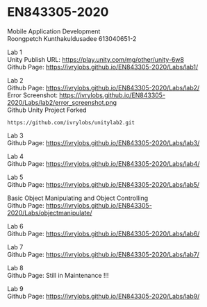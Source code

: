 # EN843305-2020

Mobile Application Development \
Roongpetch Kunthakuldusadee 613040651-2

Lab 1 \
Unity Publish URL: https://play.unity.com/mg/other/unity-6w8 \
Github Page: https://ivrylobs.github.io/EN843305-2020/Labs/lab1/

Lab 2 \
Github Page: https://ivrylobs.github.io/EN843305-2020/Labs/lab2/ \
Error Screenshot: https://ivrylobs.github.io/EN843305-2020/Labs/lab2/error_screenshot.png \
Github Unity Project Forked

```
https://github.com/ivrylobs/unitylab2.git
```

Lab 3\
Github Page: https://ivrylobs.github.io/EN843305-2020/Labs/lab3/

Lab 4\
Github Page: https://ivrylobs.github.io/EN843305-2020/Labs/lab4/

Lab 5\
Github Page: https://ivrylobs.github.io/EN843305-2020/Labs/lab5/

Basic Object Manipulating and Object Controlling\
Github Page: https://ivrylobs.github.io/EN843305-2020/Labs/objectmanipulate/

Lab 6\
Github Page: https://ivrylobs.github.io/EN843305-2020/Labs/lab6/

Lab 7\
Github Page: https://ivrylobs.github.io/EN843305-2020/Labs/lab7/

Lab 8\
Github Page: Still in Maintenance !!!

Lab 9\
Github Page: https://ivrylobs.github.io/EN843305-2020/Labs/lab9/
